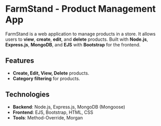 # FarmStand - Product Management App

FarmStand is a web application to manage products in a store. It allows users to **view**, **create**, **edit**, and **delete** products. Built with **Node.js**, **Express.js**, **MongoDB**, and **EJS** with **Bootstrap** for the frontend.

## Features

- **Create, Edit, View, Delete** products.
- **Category filtering** for products.

## Technologies

- **Backend**: Node.js, Express.js, MongoDB (Mongoose)
- **Frontend**: EJS, Bootstrap, HTML, CSS
- **Tools**: Method-Override, Morgan
